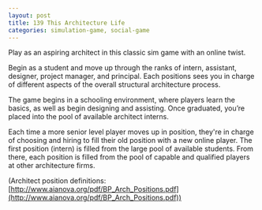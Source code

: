 ```yaml
---
layout: post
title: 139 This Architecture Life
categories: simulation-game, social-game
---
```

Play as an aspiring architect in this classic sim game with an online twist.

Begin as a student and move up through the ranks of intern, assistant, designer, project manager, and principal.  Each positions sees you in charge of different aspects of the overall structural architecture process.

The game begins in a schooling environment, where players learn the basics, as well as begin designing and assisting. Once graduated, you’re placed into the pool of available architect interns.

Each time a more senior level player moves up in position, they're in charge of choosing and hiring to fill their old position with a new online player. The first position (intern) is filled from the large pool of available students. From there, each position is filled from the pool of capable and qualified players at other architecture firms.

(Architect position definitions: [http://www.aianova.org/pdf/BP_Arch_Positions.pdf](http://www.aianova.org/pdf/BP_Arch_Positions.pdf))